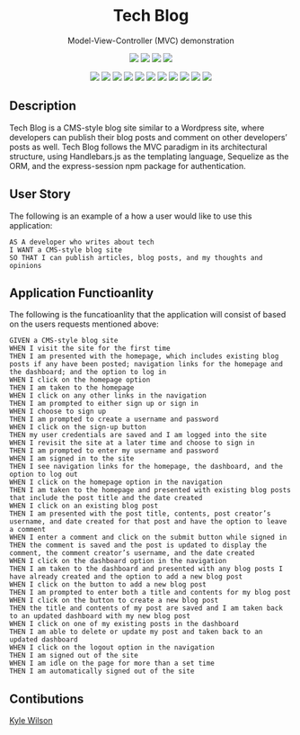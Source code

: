 <h1 align="center">Tech Blog</h1>
<p align="center">Model-View-Controller (MVC) demonstration</p>

<p align="center">
    <img src="https://img.shields.io/github/repo-size/lylekilson/tech-blog" />
    <img src="https://img.shields.io/github/languages/top/lylekilson/tech-blog"  />
    <img src="https://img.shields.io/github/issues/lylekilson/tech-blog" />
    <img src="https://img.shields.io/github/last-commit/lylekilson/tech-blog" >
</p>
  
<p align="center">
    <img src="https://img.shields.io/badge/javascript-yellow" />
    <img src="https://img.shields.io/badge/express.js-orange" />
    <img src="https://img.shields.io/badge/sequelize-red"  />
    <img src="https://img.shields.io/badge/mySQL-purple"  />
    <img src="https://img.shields.io/badge/bulma-brown"  />
    <img src="https://img.shields.io/badge/dotenv-green" />
    <img src="https://img.shields.io/badge/handlebars-yellow" />
    <img src="https://img.shields.io/badge/bcrypt-orange" />
    <img src="https://img.shields.io/badge/Sequelize-red"  />
    <img src="https://img.shields.io/badge/mySQL-purple"  />
    <img src="https://img.shields.io/badge/dotenv-green" />
</p>

## Description

Tech Blog is a CMS-style blog site similar to a Wordpress site, where developers can publish their blog posts and comment on other developers’ posts as well. Tech Blog follows the MVC paradigm in its architectural structure, using Handlebars.js as the templating language, Sequelize as the ORM, and the express-session npm package for authentication.

## User Story

The following is an example of a how a user would like to use this application:

```
AS A developer who writes about tech
I WANT a CMS-style blog site
SO THAT I can publish articles, blog posts, and my thoughts and opinions
```

## Application Functioanlity

The following is the funcatioanlity that the application will consist of based on the users requests mentioned above:

```
GIVEN a CMS-style blog site
WHEN I visit the site for the first time
THEN I am presented with the homepage, which includes existing blog posts if any have been posted; navigation links for the homepage and the dashboard; and the option to log in
WHEN I click on the homepage option
THEN I am taken to the homepage
WHEN I click on any other links in the navigation
THEN I am prompted to either sign up or sign in
WHEN I choose to sign up
THEN I am prompted to create a username and password
WHEN I click on the sign-up button
THEN my user credentials are saved and I am logged into the site
WHEN I revisit the site at a later time and choose to sign in
THEN I am prompted to enter my username and password
WHEN I am signed in to the site
THEN I see navigation links for the homepage, the dashboard, and the option to log out
WHEN I click on the homepage option in the navigation
THEN I am taken to the homepage and presented with existing blog posts that include the post title and the date created
WHEN I click on an existing blog post
THEN I am presented with the post title, contents, post creator’s username, and date created for that post and have the option to leave a comment
WHEN I enter a comment and click on the submit button while signed in
THEN the comment is saved and the post is updated to display the comment, the comment creator’s username, and the date created
WHEN I click on the dashboard option in the navigation
THEN I am taken to the dashboard and presented with any blog posts I have already created and the option to add a new blog post
WHEN I click on the button to add a new blog post
THEN I am prompted to enter both a title and contents for my blog post
WHEN I click on the button to create a new blog post
THEN the title and contents of my post are saved and I am taken back to an updated dashboard with my new blog post
WHEN I click on one of my existing posts in the dashboard
THEN I am able to delete or update my post and taken back to an updated dashboard
WHEN I click on the logout option in the navigation
THEN I am signed out of the site
WHEN I am idle on the page for more than a set time
THEN I am automatically signed out of the site
```

## Contibutions

[Kyle Wilson](https://github.com/lylekilson)
